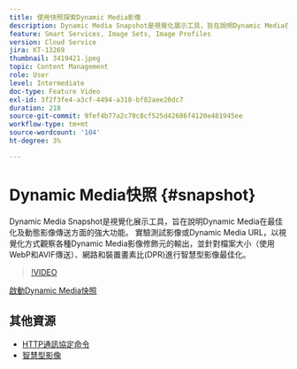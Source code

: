 ```yaml
---
title: 使用快照探索Dynamic Media影像
description: Dynamic Media Snapshot是視覺化展示工具，旨在說明Dynamic Media在最佳化及動態影像傳送方面的強大功能。
feature: Smart Services, Image Sets, Image Profiles
version: Cloud Service
jira: KT-13269
thumbnail: 3419421.jpeg
topic: Content Management
role: User
level: Intermediate
doc-type: Feature Video
exl-id: 3f2f3fe4-a3cf-4494-a318-bf82aee20dc7
duration: 218
source-git-commit: 9fef4b77a2c70c8cf525d42686f4120e481945ee
workflow-type: tm+mt
source-wordcount: '104'
ht-degree: 3%

---
```


# Dynamic Media快照 {#snapshot}

Dynamic Media Snapshot是視覺化展示工具，旨在說明Dynamic Media在最佳化及動態影像傳送方面的強大功能。 實驗測試影像或Dynamic Media URL，以視覺化方式觀察各種Dynamic Media影像修飾元的輸出，並針對檔案大小（使用WebP和AVIF傳送）、網路和裝置畫素比(DPR)進行智慧型影像最佳化。

>[!VIDEO](https://video.tv.adobe.com/v/3419421/?learn=on)

<a href="https://snapshot.scene7.com/" class="spectrum-Button spectrum-Button--primary spectrum-Button--sizeM">
  <span class="spectrum-Button-label has-no-wrap has-text-weight-bold">啟動Dynamic Media快照</span>
</a>

## 其他資源

* [HTTP通訊協定命令](https://experienceleague.adobe.com/docs/dynamic-media-developer-resources/image-serving-api/image-serving-api/http-protocol-reference/command-reference/c-command-reference.html)
* [智慧型影像](https://experienceleague.adobe.com/docs/experience-manager-cloud-service/content/assets/dynamicmedia/imaging-faq.html)
